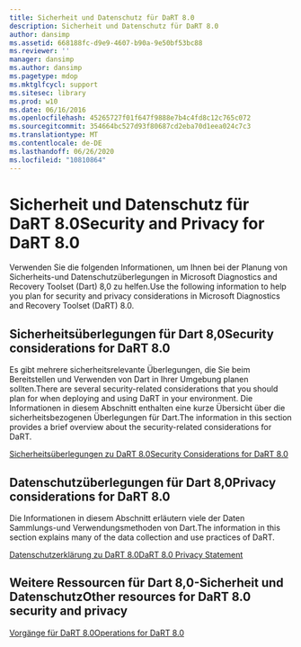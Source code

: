 ```yaml
---
title: Sicherheit und Datenschutz für DaRT 8.0
description: Sicherheit und Datenschutz für DaRT 8.0
author: dansimp
ms.assetid: 668188fc-d9e9-4607-b90a-9e50bf53bc88
ms.reviewer: ''
manager: dansimp
ms.author: dansimp
ms.pagetype: mdop
ms.mktglfcycl: support
ms.sitesec: library
ms.prod: w10
ms.date: 06/16/2016
ms.openlocfilehash: 45265727f01f647f9888e7b4c4fd8c12c765c072
ms.sourcegitcommit: 354664bc527d93f80687cd2eba70d1eea024c7c3
ms.translationtype: MT
ms.contentlocale: de-DE
ms.lasthandoff: 06/26/2020
ms.locfileid: "10810864"
---
```

# <span data-ttu-id="c6c02-103">Sicherheit und Datenschutz für DaRT 8.0</span><span class="sxs-lookup"><span data-stu-id="c6c02-103">Security and Privacy for DaRT 8.0</span></span>


<span data-ttu-id="c6c02-104">Verwenden Sie die folgenden Informationen, um Ihnen bei der Planung von Sicherheits-und Datenschutzüberlegungen in Microsoft Diagnostics and Recovery Toolset (Dart) 8,0 zu helfen.</span><span class="sxs-lookup"><span data-stu-id="c6c02-104">Use the following information to help you plan for security and privacy considerations in Microsoft Diagnostics and Recovery Toolset (DaRT) 8.0.</span></span>

## <span data-ttu-id="c6c02-105">Sicherheitsüberlegungen für Dart 8,0</span><span class="sxs-lookup"><span data-stu-id="c6c02-105">Security considerations for DaRT 8.0</span></span>


<span data-ttu-id="c6c02-106">Es gibt mehrere sicherheitsrelevante Überlegungen, die Sie beim Bereitstellen und Verwenden von Dart in Ihrer Umgebung planen sollten.</span><span class="sxs-lookup"><span data-stu-id="c6c02-106">There are several security-related considerations that you should plan for when deploying and using DaRT in your environment.</span></span> <span data-ttu-id="c6c02-107">Die Informationen in diesem Abschnitt enthalten eine kurze Übersicht über die sicherheitsbezogenen Überlegungen für Dart.</span><span class="sxs-lookup"><span data-stu-id="c6c02-107">The information in this section provides a brief overview about the security-related considerations for DaRT.</span></span>

[<span data-ttu-id="c6c02-108">Sicherheitsüberlegungen zu DaRT 8.0</span><span class="sxs-lookup"><span data-stu-id="c6c02-108">Security Considerations for DaRT 8.0</span></span>](security-considerations-for-dart-80--dart-8.md)

## <span data-ttu-id="c6c02-109">Datenschutzüberlegungen für Dart 8,0</span><span class="sxs-lookup"><span data-stu-id="c6c02-109">Privacy considerations for DaRT 8.0</span></span>


<span data-ttu-id="c6c02-110">Die Informationen in diesem Abschnitt erläutern viele der Daten Sammlungs-und Verwendungsmethoden von Dart.</span><span class="sxs-lookup"><span data-stu-id="c6c02-110">The information in this section explains many of the data collection and use practices of DaRT.</span></span>

[<span data-ttu-id="c6c02-111">Datenschutzerklärung zu DaRT 8.0</span><span class="sxs-lookup"><span data-stu-id="c6c02-111">DaRT 8.0 Privacy Statement</span></span>](dart-80-privacy-statement-dart-8.md)

## <span data-ttu-id="c6c02-112">Weitere Ressourcen für Dart 8,0-Sicherheit und Datenschutz</span><span class="sxs-lookup"><span data-stu-id="c6c02-112">Other resources for DaRT 8.0 security and privacy</span></span>


[<span data-ttu-id="c6c02-113">Vorgänge für DaRT 8.0</span><span class="sxs-lookup"><span data-stu-id="c6c02-113">Operations for DaRT 8.0</span></span>](operations-for-dart-80-dart-8.md)

 

 





